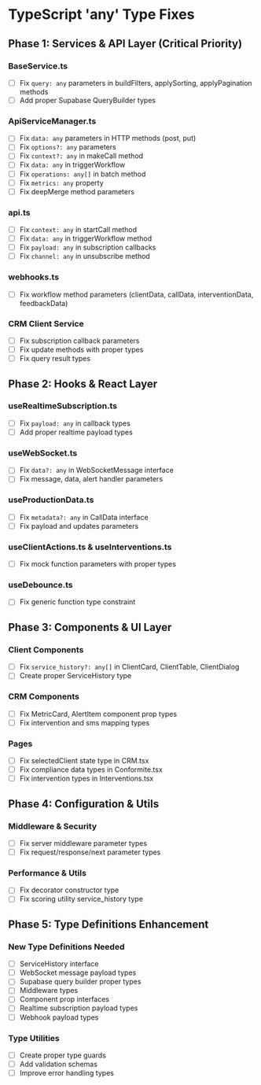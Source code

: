 # TypeScript 'any' Type Fixes

## Phase 1: Services & API Layer (Critical Priority)

### BaseService.ts
- [ ] Fix `query: any` parameters in buildFilters, applySorting, applyPagination methods
- [ ] Add proper Supabase QueryBuilder types

### ApiServiceManager.ts
- [ ] Fix `data: any` parameters in HTTP methods (post, put)
- [ ] Fix `options?: any` parameters
- [ ] Fix `context?: any` in makeCall method
- [ ] Fix `data: any` in triggerWorkflow
- [ ] Fix `operations: any[]` in batch method
- [ ] Fix `metrics: any` property
- [ ] Fix deepMerge method parameters

### api.ts
- [ ] Fix `context: any` in startCall method
- [ ] Fix `data: any` in triggerWorkflow method
- [ ] Fix `payload: any` in subscription callbacks
- [ ] Fix `channel: any` in unsubscribe method

### webhooks.ts
- [ ] Fix workflow method parameters (clientData, callData, interventionData, feedbackData)

### CRM Client Service
- [ ] Fix subscription callback parameters
- [ ] Fix update methods with proper types
- [ ] Fix query result types

## Phase 2: Hooks & React Layer

### useRealtimeSubscription.ts
- [ ] Fix `payload: any` in callback types
- [ ] Add proper realtime payload types

### useWebSocket.ts
- [ ] Fix `data?: any` in WebSocketMessage interface
- [ ] Fix message, data, alert handler parameters

### useProductionData.ts
- [ ] Fix `metadata?: any` in CallData interface
- [ ] Fix payload and updates parameters

### useClientActions.ts & useInterventions.ts
- [ ] Fix mock function parameters with proper types

### useDebounce.ts
- [ ] Fix generic function type constraint

## Phase 3: Components & UI Layer

### Client Components
- [ ] Fix `service_history?: any[]` in ClientCard, ClientTable, ClientDialog
- [ ] Create proper ServiceHistory type

### CRM Components
- [ ] Fix MetricCard, AlertItem component prop types
- [ ] Fix intervention and sms mapping types

### Pages
- [ ] Fix selectedClient state type in CRM.tsx
- [ ] Fix compliance data types in Conformite.tsx
- [ ] Fix intervention types in Interventions.tsx

## Phase 4: Configuration & Utils

### Middleware & Security
- [ ] Fix server middleware parameter types
- [ ] Fix request/response/next parameter types

### Performance & Utils
- [ ] Fix decorator constructor type
- [ ] Fix scoring utility service_history type

## Phase 5: Type Definitions Enhancement

### New Type Definitions Needed
- [ ] ServiceHistory interface
- [ ] WebSocket message payload types
- [ ] Supabase query builder proper types
- [ ] Middleware types
- [ ] Component prop interfaces
- [ ] Realtime subscription payload types
- [ ] Webhook payload types

### Type Utilities
- [ ] Create proper type guards
- [ ] Add validation schemas
- [ ] Improve error handling types